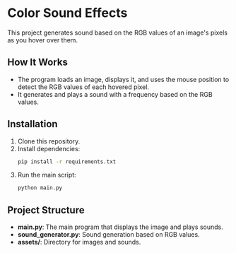 # Color Sound Effects

This project generates sound based on the RGB values of an image's pixels as you hover over them. 

## How It Works
- The program loads an image, displays it, and uses the mouse position to detect the RGB values of each hovered pixel.
- It generates and plays a sound with a frequency based on the RGB values.

## Installation
1. Clone this repository.
2. Install dependencies:
    ```bash
    pip install -r requirements.txt
    ```
3. Run the main script:
    ```bash
    python main.py
    ```

## Project Structure
- **main.py**: The main program that displays the image and plays sounds.
- **sound_generator.py**: Sound generation based on RGB values.
- **assets/**: Directory for images and sounds.
